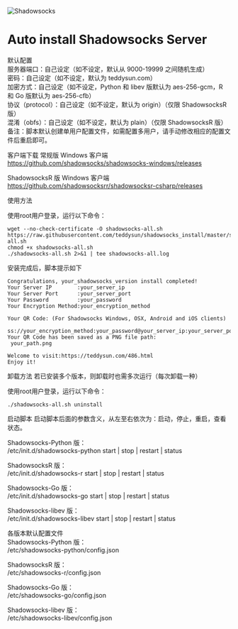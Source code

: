 ![Shadowsocks](https://github.com/teddysun/shadowsocks_install/raw/master/shadowsocks.png)
# Auto install Shadowsocks Server

默认配置<br>
服务器端口：自己设定（如不设定，默认从 9000-19999 之间随机生成）<br>
密码：自己设定（如不设定，默认为 teddysun.com）<br>
加密方式：自己设定（如不设定，Python 和 libev 版默认为 aes-256-gcm，R 和 Go 版默认为 aes-256-cfb）<br>
协议（protocol）：自己设定（如不设定，默认为 origin）（仅限 ShadowsocksR 版）<br>
混淆（obfs）：自己设定（如不设定，默认为 plain）（仅限 ShadowsocksR 版）<br>
备注：脚本默认创建单用户配置文件，如需配置多用户，请手动修改相应的配置文件后重启即可。<br>

客户端下载
常规版 Windows 客户端
https://github.com/shadowsocks/shadowsocks-windows/releases

ShadowsocksR 版 Windows 客户端
https://github.com/shadowsocksrr/shadowsocksr-csharp/releases

使用方法

使用root用户登录，运行以下命令：

<pre><code>wget --no-check-certificate -O shadowsocks-all.sh https://raw.githubusercontent.com/teddysun/shadowsocks_install/master/shadowsocks-all.sh
chmod +x shadowsocks-all.sh
./shadowsocks-all.sh 2>&1 | tee shadowsocks-all.log</code></pre>

安装完成后，脚本提示如下
<pre><code>Congratulations, your_shadowsocks_version install completed!
Your Server IP        :your_server_ip
Your Server Port      :your_server_port
Your Password         :your_password
Your Encryption Method:your_encryption_method

Your QR Code: (For Shadowsocks Windows, OSX, Android and iOS clients)
 ss://your_encryption_method:your_password@your_server_ip:your_server_port
Your QR Code has been saved as a PNG file path:
 your_path.png

Welcome to visit:https://teddysun.com/486.html
Enjoy it!</code></pre>
卸载方法
若已安装多个版本，则卸载时也需多次运行（每次卸载一种）

使用root用户登录，运行以下命令：

<pre><code>./shadowsocks-all.sh uninstall</code></pre>
启动脚本
启动脚本后面的参数含义，从左至右依次为：启动，停止，重启，查看状态。

Shadowsocks-Python 版：<br>
/etc/init.d/shadowsocks-python start | stop | restart | status

ShadowsocksR 版：<br>
/etc/init.d/shadowsocks-r start | stop | restart | status

Shadowsocks-Go 版：<br>
/etc/init.d/shadowsocks-go start | stop | restart | status

Shadowsocks-libev 版：<br>
/etc/init.d/shadowsocks-libev start | stop | restart | status

各版本默认配置文件<br>
Shadowsocks-Python 版：<br>
/etc/shadowsocks-python/config.json

ShadowsocksR 版：<br>
/etc/shadowsocks-r/config.json

Shadowsocks-Go 版：<br>
/etc/shadowsocks-go/config.json

Shadowsocks-libev 版：<br>
/etc/shadowsocks-libev/config.json
